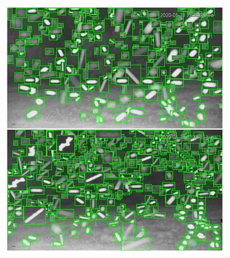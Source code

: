 ![20200531-221919-224924](in/20200531/20200531-221919-224924_0_.jpg)
![20200531-224929-231934](in/20200531/20200531-224929-231934_0_.jpg)
